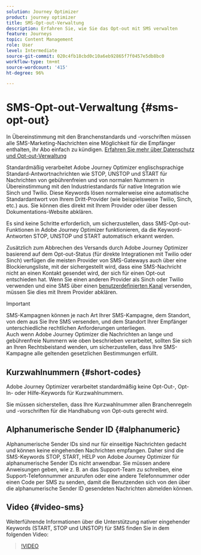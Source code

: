 ```yaml
---
solution: Journey Optimizer
product: journey optimizer
title: SMS-Opt-out-Verwaltung
description: Erfahren Sie, wie Sie das Opt-out mit SMS verwalten
feature: Journeys
topic: Content Management
role: User
level: Intermediate
source-git-commit: 020c4fb18cbd0c10a6eb92865f7f0457e5db8bc0
workflow-type: tm+mt
source-wordcount: '415'
ht-degree: 96%

---
```


# SMS-Opt-out-Verwaltung {#sms-opt-out}

In Übereinstimmung mit den Branchenstandards und -vorschriften müssen alle SMS-Marketing-Nachrichten eine Möglichkeit für die Empfänger enthalten, ihr Abo einfach zu kündigen. [Erfahren Sie mehr über Datenschutz und Opt-out-Verwaltung](../privacy/opt-out.md)

Standardmäßig verarbeitet Adobe Journey Optimizer englischsprachige Standard-Antwortnachrichten wie STOP, UNSTOP und START für Nachrichten von gebührenfreien und von normalen Nummern in Übereinstimmung mit den Industriestandards für native Integration wie Sinch und Twilio. Diese Keywords lösen normalerweise eine automatische Standardantwort von Ihrem Dritt-Provider (wie beispielsweise Twilio, Sinch, etc.) aus. Sie können dies direkt mit Ihrem Provider oder über dessen Dokumentations-Website abklären.

Es sind keine Schritte erforderlich, um sicherzustellen, dass SMS-Opt-out-Funktionen in Adobe Journey Optimizer funktionieren, da die Keyword-Antworten STOP, UNSTOP und START automatisch erkannt werden.

Zusätzlich zum Abbrechen des Versands durch Adobe Journey Optimizer basierend auf dem Opt-out-Status (für direkte Integrationen mit Twilio oder Sinch) verfügen die meisten Provider von SMS-Gateways auch über eine Blockierungsliste, mit der sichergestellt wird, dass eine SMS-Nachricht nicht an einen Kontakt gesendet wird, der sich für einen Opt-out entschieden hat. Wenn Sie einen anderen Provider als Sinch oder Twilio verwenden und eine SMS über einen [benutzerdefinierten Kanal](../building-journeys/using-custom-actions.md) versenden, müssen Sie dies mit Ihrem Provider abklären.

>[!IMPORTANT]
>
>SMS-Kampagnen können je nach Art Ihrer SMS-Kampagne, dem Standort, von dem aus Sie Ihre SMS versenden, und dem Standort Ihrer Empfänger unterschiedliche rechtlichen Anforderungen unterliegen. <br>Auch wenn Adobe Journey Optimizer die Nachrichten an lange und gebührenfreie Nummern wie oben beschrieben verarbeitet, sollten Sie sich an Ihren Rechtsbeistand wenden, um sicherzustellen, dass Ihre SMS-Kampagne alle geltenden gesetzlichen Bestimmungen erfüllt.

## Kurzwahlnummern {#short-codes}

Adobe Journey Optimizer verarbeitet standardmäßig keine Opt-Out-, Opt-In- oder Hilfe-Keywords für Kurzwahlnummern.

Sie müssen sicherstellen, dass Ihre Kurzwahlnummer allen Branchenregeln und -vorschriften für die Handhabung von Opt-outs gerecht wird.

## Alphanumerische Sender ID {#alphanumeric}

Alphanumerische Sender IDs sind nur für einseitige Nachrichten gedacht und können keine eingehenden Nachrichten empfangen. Daher sind die SMS-Keywords STOP, START, HELP von Adobe Journey Optimizer für alphanumerische Sender IDs nicht anwendbar. Sie müssen andere Anweisungen geben, wie z. B. an das Support-Team zu schreiben, eine Support-Telefonnummer anzurufen oder eine andere Telefonnummer oder einen Code per SMS zu senden, damit die Benutzenden sich von den über die alphanumerische Sender ID gesendeten Nachrichten abmelden können.

## Video {#video-sms}

Weiterführende Informationen über die Unterstützung nativer eingehender Keywords (START, STOP und UNSTOP) für SMS finden Sie in dem folgenden Video:

>[!VIDEO](https://video.tv.adobe.com/v/344026?quality=12)
